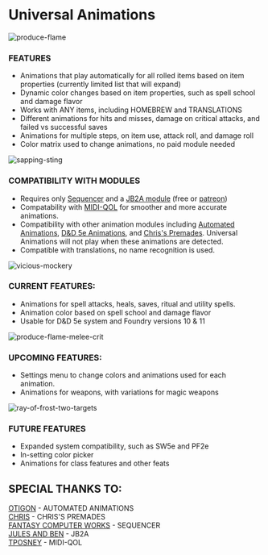 # Universal Animations
  
![produce-flame](docs/images/example1.gif)
  
### **FEATURES**
- Animations that play automatically for all rolled items based on item properties (currently limited list that will expand)
- Dynamic color changes based on item properties, such as spell school and damage flavor
- Works with ANY items, including HOMEBREW and TRANSLATIONS
- Different animations for hits and misses, damage on critical attacks, and failed vs successful saves
- Animations for multiple steps, on item use, attack roll, and damage roll
- Color matrix used to change animations, no paid module needed
  
![sapping-sting](docs/images/example4.gif)
  
### COMPATIBILITY WITH MODULES
- Requires only [Sequencer](https://foundryvtt.com/packages/sequencer/) and a [JB2A module](https://foundryvtt.com/packages/JB2A_DnD5e) (free or [patreon](https://www.patreon.com/JB2A))
- Compatability with [MIDI-QOL](https://foundryvtt.com/packages/midi-qol) for smoother and more accurate animations.
- Compatibility with other animation modules including [Automated Animations](https://foundryvtt.com/packages/autoanimations), [D&D 5e Animations](https://foundryvtt.com/packages/dnd5e-animations), and [Chris's Premades](https://foundryvtt.com/packages/chris-premades). Universal Animations will not play when these animations are detected.
- Compatible with translations, no name recognition is used.
  
![vicious-mockery](docs/images/example3.gif)
  
### CURRENT FEATURES:
- Animations for spell attacks, heals, saves, ritual and utility spells.
- Animation color based on spell school and damage flavor
- Usable for D&D 5e system and Foundry versions 10 & 11
  
![produce-flame-melee-crit](docs/images/example2.gif)
  
### UPCOMING FEATURES:
- Settings menu to change colors and animations used for each animation.
- Animations for weapons, with variations for magic weapons
  
![ray-of-frost-two-targets](docs/images/example5.gif)
  
### FUTURE FEATURES
- Expanded system compatibility, such as SW5e and PF2e
- In-setting color picker
- Animations for class features and other feats
  
## **SPECIAL THANKS TO:**
[OTIGON](https://www.patreon.com/otigon) - AUTOMATED ANIMATIONS\
[CHRIS](https://ko-fi.com/chrisk123999) - CHRIS'S PREMADES\
[FANTASY COMPUTER WORKS](https://ko-fi.com/fantasycomputerworks) - SEQUENCER\
[JULES AND BEN](https://www.patreon.com/JB2A) - JB2A\
[TPOSNEY](https://ko-fi.com/tposney) - MIDI-QOL